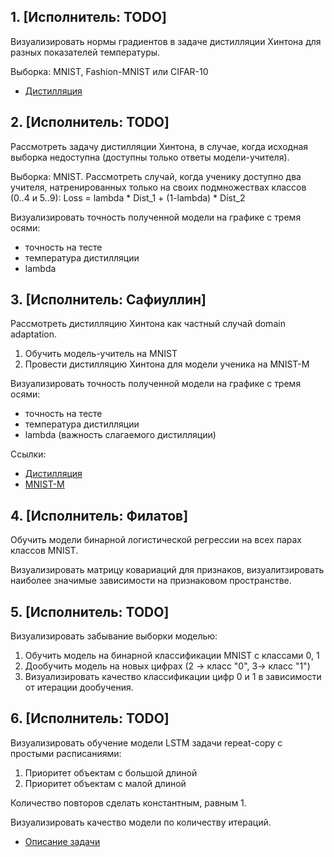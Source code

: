 ## 1. [Исполнитель: TODO]
Визуализировать нормы градиентов в задаче дистилляции Хинтона для разных показателей температуры.

Выборка: MNIST, Fashion-MNIST или CIFAR-10

* [Дистилляция](https://arxiv.org/abs/1503.02531)

## 2. [Исполнитель: TODO]

Рассмотреть задачу дистилляции Хинтона, в случае, когда исходная выборка недоступна (доступны только ответы модели-учителя).

Выборка: MNIST. Рассмотреть случай, когда ученику доступно два учителя, натренированных только на своих подмножествах классов (0..4 и 5..9):
Loss = lambda * Dist_1 + (1-lambda) * Dist_2

Визуализировать точность полученной модели на графике с тремя осями:
*   точность на тесте
*   температура дистилляции
*   lambda


 

## 3. [Исполнитель: Сафиуллин]

Рассмотреть дистилляцию Хинтона как частный случай domain adaptation.
1. Обучить модель-учитель на MNIST
2. Провести дистилляцию Хинтона для модели ученика на MNIST-M

Визуализировать точность полученной модели на графике с тремя осями:
*   точность на тесте
*   температура дистилляции
*   lambda (важность слагаемого дистилляции)

Ссылки:
* [Дистилляция](https://arxiv.org/abs/1503.02531)
* [MNIST-M](https://paperswithcode.com/dataset/mnist-m)

## 4. [Исполнитель: Филатов]
Обучить модели бинарной логистической регрессии на всех парах классов MNIST.

Визуализировать матрицу ковариаций для признаков, визуалитзировать наиболее значимые зависимости на признаковом пространстве.

## 5. [Исполнитель: TODO]
Визуализировать забывание выборки моделью:
1. Обучить модель на бинарной классификации MNIST с классами 0, 1
2. Дообучить модель на новых цифрах (2 -> класс "0", 3-> класс "1")
3. Визуализировать качество классификации цифр 0 и 1 в зависимости от итерации дообучения.

## 6. [Исполнитель: TODO]
Визуализировать обучение модели LSTM задачи repeat-copy с простыми расписаниями:
1. Приоритет объектам с большой длиной
2. Приоритет объектам с малой длиной

Количество повторов сделать константным, равным 1.

Визуализировать качество модели по количеству итераций.

* [Описание задачи](https://arxiv.org/pdf/1704.03003.pdf)
